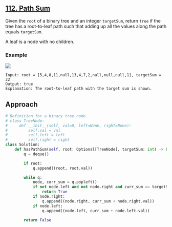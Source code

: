 ## [112. Path Sum](https://leetcode.com/problems/path-sum/description/?envType=problem-list-v2&envId=r27zde7r)

Given the `root` of a binary tree and an integer `targetSum`, return `true` if the tree has a root-to-leaf path such that adding up all the values along the path equals `targetSum`.

A leaf is a node with no children.

### Example

![](/content/leetcode/112-path-sum/example-1.jpg)

```
Input: root = [5,4,8,11,null,13,4,7,2,null,null,null,1], targetSum = 22
Output: true
Explanation: The root-to-leaf path with the target sum is shown.
```

## Approach

```python
# Definition for a binary tree node.
# class TreeNode:
#     def __init__(self, val=0, left=None, right=None):
#         self.val = val
#         self.left = left
#         self.right = right
class Solution:
    def hasPathSum(self, root: Optional[TreeNode], targetSum: int) -> bool:
        q = deque()

        if root:
            q.append((root, root.val))

        while q:
            node, curr_sum = q.popleft()
            if not node.left and not node.right and curr_sum == targetSum:
                return True
            if node.right:
                q.append((node.right, curr_sum + node.right.val))
            if node.left:
                q.append((node.left, curr_sum + node.left.val))

        return False

```
